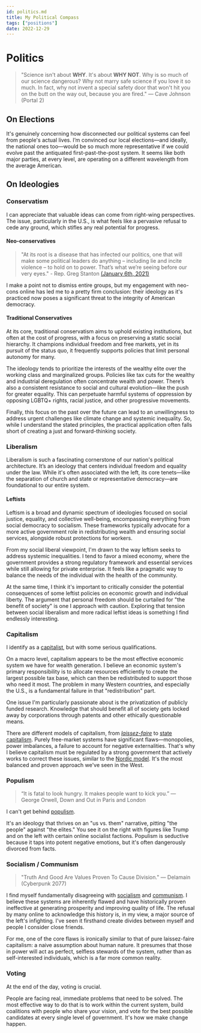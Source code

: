 ```yaml
---
id: politics.md
title: My Political Compass
tags: ["positions"]
date: 2022-12-29
---
```


# Politics

> "Science isn't about **WHY**. It's about **WHY NOT**. Why is so much of our
> science dangerous? Why not marry safe science if you love it so much. In fact,
> why not invent a special safety door that won't hit you on the butt on the way
> out, because you are fired." — Cave Johnson (Portal 2)

## On Elections

It's genuinely concerning how disconnected our political systems can feel from
people's actual lives. I’m convinced our local elections—and ideally, the
national ones too—would be so much more representative if we could evolve past
the antiquated first-past-the-post system. It seems like both major parties, at
every level, are operating on a different wavelength from the average American.

## On Ideologies

### Conservatism

I can appreciate that valuable ideas can come from right-wing perspectives. The
issue, particularly in the U.S., is what feels like a pervasive refusal to cede
any ground, which stifles any real potential for progress.

#### Neo-conservatives

> "At its root is a disease that has infected our politics, one that will make
> some political leaders do anything – including lie and incite violence – to
> hold on to power. That’s what we’re seeing before our very eyes." - Rep. Greg
> Stanton [(January 6th, 2021)](https://www.youtube.com/watch?v=PAQY8U6goEw)

I make a point not to dismiss entire groups, but my engagement with neo-cons
online has led me to a pretty firm conclusion: their ideology as it's practiced
now poses a significant threat to the integrity of American democracy.

#### Traditional Conservatives

At its core, traditional conservatism aims to uphold existing institutions, but
often at the cost of progress, with a focus on preserving a static social
hierarchy. It champions individual freedom and free markets, yet in its pursuit
of the status quo, it frequently supports policies that limit personal autonomy
for many.

The ideology tends to prioritize the interests of the wealthy elite over the
working class and marginalized groups. Policies like tax cuts for the wealthy
and industrial deregulation often concentrate wealth and power. There’s also a
consistent resistance to social and cultural evolution—like the push for greater
equality. This can perpetuate harmful systems of oppression by opposing LGBTQ+
rights, racial justice, and other progressive movements.

Finally, this focus on the past over the future can lead to an unwillingness to
address urgent challenges like climate change and systemic inequality. So, while
I understand the stated principles, the practical application often falls short
of creating a just and forward-thinking society.

### Liberalism

Liberalism is such a fascinating cornerstone of our nation's political
architecture. It’s an ideology that centers individual freedom and equality
under the law. While it's often associated with the left, its core tenets—like
the separation of church and state or representative democracy—are foundational
to our entire system.

#### Leftists

Leftism is a broad and dynamic spectrum of ideologies focused on social justice,
equality, and collective well-being, encompassing everything from social
democracy to socialism. These frameworks typically advocate for a more active
government role in redistributing wealth and ensuring social services, alongside
robust protections for workers.

From my social liberal viewpoint, I'm drawn to the way leftism seeks to address
systemic inequalities. I tend to favor a mixed economy, where the government
provides a strong regulatory framework and essential services while still
allowing for private enterprise. It feels like a pragmatic way to balance the
needs of the individual with the health of the community.

At the same time, I think it's important to critically consider the potential
consequences of some leftist policies on economic growth and individual liberty.
The argument that personal freedom should be curtailed for "the benefit of
society" is one I approach with caution. Exploring that tension between social
liberalism and more radical leftist ideas is something I find endlessly
interesting.

### Capitalism

I identify as a [capitalist](https://en.wikipedia.org/wiki/Capitalism), but with
some serious qualifications.

On a macro level, capitalism appears to be the most effective economic system we
have for wealth generation. I believe an economic system's primary
responsibility is to allocate resources efficiently to create the largest
possible tax base, which can then be redistributed to support those who need it
most. The problem in many Western countries, and especially the U.S., is a
fundamental failure in that "redistribution" part.

One issue I'm particularly passionate about is the privatization of publicly
funded research. Knowledge that should benefit all of society gets locked away
by corporations through patents and other ethically questionable means.

There are different models of capitalism, from
_[laissez-faire](https://en.wikipedia.org/wiki/Laissez-faire)_ to
[state capitalism](https://en.wikipedia.org/wiki/State_capitalism). Purely
free-market systems have significant flaws—monopolies, power imbalances, a
failure to account for negative externalities. That's why I believe capitalism
must be regulated by a strong government that actively works to correct these
issues, similar to the
[Nordic model](https://en.wikipedia.org/wiki/Nordic_model). It's the most
balanced and proven approach we've seen in the West.

### Populism

> “It is fatal to look hungry. It makes people want to kick you.” ― George
> Orwell, Down and Out in Paris and London

I can't get behind [populism](https://en.wikipedia.org/wiki/Populism).

It's an ideology that thrives on an "us vs. them" narrative, pitting "the
people" against "the elites." You see it on the right with figures like Trump
and on the left with certain online socialist factions. Populism is seductive
because it taps into potent negative emotions, but it's often dangerously
divorced from facts.

### Socialism / Communism

> "Truth And Good Are Values Proven To Cause Division." — Delamain
> (Cyberpunk 2077)

I find myself fundamentally disagreeing with
[socialism](https://en.wikipedia.org/wiki/Socialism) and
[communism](https://en.wikipedia.org/wiki/Communism). I believe these systems
are inherently flawed and have historically proven ineffective at generating
prosperity and improving quality of life. The refusal by many online to
acknowledge this history is, in my view, a major source of the left's
infighting. I've seen it firsthand create divides between myself and people I
consider close friends.

For me, one of the core flaws is ironically similar to that of pure
laissez-faire capitalism: a naive assumption about human nature. It presumes
that those in power will act as perfect, selfless stewards of the system, rather
than as self-interested individuals, which is a far more common reality.

### Voting

At the end of the day, voting is crucial.

People are facing real, immediate problems that need to be solved. The most
effective way to do that is to work within the current system, build coalitions
with people who share your vision, and vote for the best possible candidates at
every single level of government. It's how we make change happen.
